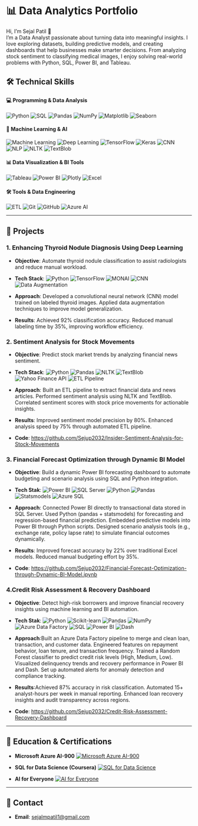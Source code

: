 # 📊 Data Analytics Portfolio  

Hi, I’m Sejal Patil 👋  
I’m a Data Analyst passionate about turning data into meaningful insights. I love exploring datasets, building predictive models, and creating dashboards that help businesses make smarter decisions. From analyzing stock sentiment to classifying medical images, I enjoy solving real-world problems with Python, SQL, Power BI, and Tableau.


## 🛠 Technical Skills

#### 💻 Programming & Data Analysis
![Python](https://img.shields.io/badge/Python-3776AB?style=flat&logo=python&logoColor=white)
![SQL](https://img.shields.io/badge/SQL-00758F?style=flat&logo=postgresql&logoColor=white)
![Pandas](https://img.shields.io/badge/Pandas-150458?style=flat&logo=pandas&logoColor=white)
![NumPy](https://img.shields.io/badge/NumPy-013243?style=flat&logo=numpy&logoColor=white)
![Matplotlib](https://img.shields.io/badge/Matplotlib-F7931E?style=flat&logo=matplotlib&logoColor=white)
![Seaborn](https://img.shields.io/badge/Seaborn-4C72B0?style=flat&logo=python&logoColor=white)

#### 🤖 Machine Learning & AI
![Machine Learning](https://img.shields.io/badge/Machine_Learning-FF6F00?style=flat&logo=python&logoColor=white)
![Deep Learning](https://img.shields.io/badge/Deep_Learning-FF6F00?style=flat&logo=tensorflow&logoColor=white)
![TensorFlow](https://img.shields.io/badge/TensorFlow-FF6F00?style=flat&logo=tensorflow&logoColor=white)
![Keras](https://img.shields.io/badge/Keras-D00000?style=flat&logo=keras&logoColor=white)
![CNN](https://img.shields.io/badge/CNN-4B0082?style=flat&logo=python&logoColor=white)
![NLP](https://img.shields.io/badge/NLP-5A2B4C?style=flat&logo=python&logoColor=white)
![NLTK](https://img.shields.io/badge/NLTK-5A2B4C?style=flat&logo=python&logoColor=white)
![TextBlob](https://img.shields.io/badge/TextBlob-FF6F00?style=flat&logo=python&logoColor=white)

#### 📊 Data Visualization & BI Tools
![Tableau](https://img.shields.io/badge/Tableau-E97627?style=flat&logo=tableau&logoColor=white)
![Power BI](https://img.shields.io/badge/Power_BI-F2C811?style=flat&logo=powerbi&logoColor=black)
![Plotly](https://img.shields.io/badge/Plotly-FF6600?style=flat&logo=plotly&logoColor=white)
![Excel](https://img.shields.io/badge/Excel-217346?style=flat&logo=microsoft-excel&logoColor=white)

#### 🛠 Tools & Data Engineering
![ETL](https://img.shields.io/badge/ETL-4B0082?style=flat&logo=python&logoColor=white)
![Git](https://img.shields.io/badge/Git-F05032?style=flat&logo=git&logoColor=white)
![GitHub](https://img.shields.io/badge/GitHub-181717?style=flat&logo=github&logoColor=white)
![Azure AI](https://img.shields.io/badge/Microsoft_Azure_AI-0078D4?style=flat&logo=microsoft&logoColor=white)

---
## 🔹 Projects  

### 1. Enhancing Thyroid Nodule Diagnosis Using Deep Learning
- **Objective**: Automate thyroid nodule classification to assist radiologists and reduce manual workload.
- **Tech Stack**: ![Python](https://img.shields.io/badge/Python-3776AB?style=flat&logo=python&logoColor=white)
![TensorFlow](https://img.shields.io/badge/TensorFlow-FF6F00?style=flat&logo=tensorflow&logoColor=white)
![MONAI](https://img.shields.io/badge/MONAI-FF6F00?style=flat&logo=python&logoColor=white)
![CNN](https://img.shields.io/badge/CNN-FF6F00?style=flat&logo=python&logoColor=white)
![Data Augmentation](https://img.shields.io/badge/Data_Augmentation-4B0082?style=flat&logo=python&logoColor=white)

- **Approach**: Developed a convolutional neural network (CNN) model trained on labeled thyroid images.
                Applied data augmentation techniques to improve model generalization.
- **Results**:  Achieved 92% classification accuracy.
                Reduced manual labeling time by 35%, improving workflow efficiency.

### 2. Sentiment Analysis for Stock Movements
- **Objective**: Predict stock market trends by analyzing financial news sentiment.
- **Tech Stack**: ![Python](https://img.shields.io/badge/Python-3776AB?style=flat&logo=python&logoColor=white)
![Pandas](https://img.shields.io/badge/Pandas-150458?style=flat&logo=pandas&logoColor=white)
![NLTK](https://img.shields.io/badge/NLTK-5A2B4C?style=flat&logo=python&logoColor=white)
![TextBlob](https://img.shields.io/badge/TextBlob-FF6F00?style=flat&logo=python&logoColor=white)
![Yahoo Finance API](https://img.shields.io/badge/Yahoo_Finance_API-400090?style=flat&logo=yahoo&logoColor=white)
![ETL Pipeline](https://img.shields.io/badge/ETL_Pipeline-4B0082?style=flat&logo=python&logoColor=white)

 
- **Approach**:  Built an ETL pipeline to extract financial data and news articles.
                 Performed sentiment analysis using NLTK and TextBlob.
                 Correlated sentiment scores with stock price movements for actionable insights.
- **Results**:   Improved sentiment model precision by 80%.
                 Enhanced analysis speed by 75% through automated ETL pipeline.
- **Code**: https://github.com/Sejup2032/Insider-Sentiment-Analysis-for-Stock-Movements

### 3. Financial Forecast Optimization through Dynamic BI Model
- **Objective**: Build a dynamic Power BI forecasting dashboard to automate budgeting and scenario analysis using SQL and Python integration.
- **Tech Stak**: ![Power BI](https://img.shields.io/badge/Power_BI-F2C811?style=flat&logo=powerbi&logoColor=black)
![SQL Server](https://img.shields.io/badge/SQL_Server-CC2927?style=flat&logo=microsoftsqlserver&logoColor=white)
![Python](https://img.shields.io/badge/Python-3776AB?style=flat&logo=python&logoColor=white)
![Pandas](https://img.shields.io/badge/Pandas-150458?style=flat&logo=pandas&logoColor=white)
![Statsmodels](https://img.shields.io/badge/Statsmodels-008000?style=flat&logo=python&logoColor=white)
![Azure SQL](https://img.shields.io/badge/Azure_SQL-0078D4?style=flat&logo=microsoftazure&logoColor=white)


- **Approach**: Connected Power BI directly to transactional data stored in SQL Server.
                Used Python (pandas + statsmodels) for forecasting and regression-based financial prediction.
                Embedded predictive models into Power BI through Python scripts.
                Designed scenario analysis tools (e.g., exchange rate, policy lapse rate) to simulate financial outcomes dynamically.
- **Results**:  Improved forecast accuracy by 22% over traditional Excel models.
                Reduced manual budgeting effort by 35%.
- **Code**: https://github.com/Sejup2032/Financial-Forecast-Optimization-through-Dynamic-BI-Model.ipynb
  
### 4.Credit Risk Assessment & Recovery Dashboard
- **Objective**: Detect high-risk borrowers and improve financial recovery insights using machine learning and BI automation.
- **Tech Stak**: ![Python](https://img.shields.io/badge/Python-3776AB?style=flat&logo=python&logoColor=white)
![Scikit-learn](https://img.shields.io/badge/Scikit_learn-F7931E?style=flat&logo=scikitlearn&logoColor=white)
![Pandas](https://img.shields.io/badge/Pandas-150458?style=flat&logo=pandas&logoColor=white)
![NumPy](https://img.shields.io/badge/NumPy-013243?style=flat&logo=numpy&logoColor=white)
![Azure Data Factory](https://img.shields.io/badge/Azure_Data_Factory-0078D4?style=flat&logo=microsoftazure&logoColor=white)
![SQL](https://img.shields.io/badge/SQL-4479A1?style=flat&logo=database&logoColor=white)
![Power BI](https://img.shields.io/badge/Power_BI-F2C811?style=flat&logo=powerbi&logoColor=black)
![Dash](https://img.shields.io/badge/Plotly_Dash-3F4F75?style=flat&logo=plotly&logoColor=white)


- **Approach**:Built an Azure Data Factory pipeline to merge and clean loan, transaction, and customer data.
               Engineered features on repayment behavior, loan tenure, and transaction frequency.
               Trained a Random Forest classifier to predict credit risk levels (High, Medium, Low).
               Visualized delinquency trends and recovery performance in Power BI and Dash.
               Set up automated alerts for anomaly detection and compliance tracking.

- **Results**:Achieved 87% accuracy in risk classification.
              Automated 15+ analyst-hours per week in manual reporting.
              Enhanced loan recovery insights and audit transparency across regions.
- **Code**: https://github.com/Sejup2032/Credit-Risk-Assessment-Recovery-Dashboard
---

## 🔹 Education & Certifications  
- **Microsoft Azure AI-900**  [![Microsoft Azure AI-900](https://img.shields.io/badge/Microsoft_Azure_AI--900-0078D4?style=flat&logo=microsoft&logoColor=white)](https://www.your-certification-link.com)

- **SQL for Data Science (Coursera)**  [![SQL for Data Science](https://img.shields.io/badge/SQL_Coursera-0052CC?style=flat&logo=coursera&logoColor=white)](https://www.coursera.org/verify/your-certification-link)



- **AI for Everyone** [![AI for Everyone](https://img.shields.io/badge/AI_for_Everyone-FF6F00?style=flat&logo=deeplearningai&logoColor=white)](https://www.your-certification-link.com)
 
---

## 🔹 Contact   
- **Email**: sejalmpatil1@gmail.com 
